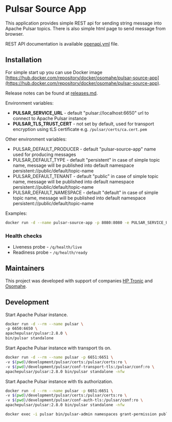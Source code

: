 # Pulsar Source App

This application provides simple REST api for sending string message into Apache Pulsar topics. There is also simple html page to send message from browser.

REST API documentation is available [openapi.yml](openapi.yml) file.

## Installation

For simple start up you can use Docker image [https://hub.docker.com/repository/docker/osomahe/pulsar-source-app](https://hub.docker.com/repository/docker/osomahe/pulsar-source-app).

Release notes can be found at [releases.md](releases.md). 

Environment variables:

* **PULSAR_SERVICE_URL** - default "pulsar://localhost:6650" url to connect to Apache Pulsar instance
* **PULSAR_TLS_TRUST_CERT** - not set by default, used for transport encryption using tLS certificate e.g. `/pulsar/certs/ca.cert.pem`
  
Other environment variables:

* PULSAR_DEFAULT_PRODUCER - default "pulsar-source-app" name used for producing messages
* PULSAR_DEFAULT_TYPE - default "persistent" in case of simple topic name, message will be published into default namespace  persistent://public/default/topic-name
* PULSAR_DEFAULT_TENANT - default "public" in case of simple topic name, message will be published into default namespace  persistent://public/default/topic-name
* PULSAR_DEFAULT_NAMESPACE - default "default" in case of simple topic name, message will be published into default namespace  persistent://public/default/topic-name

Examples:
```bash
docker run -d --name pulsar-source-app -p 8080:8080 -e PULSAR_SERVICE_URL="pulsar://localhost:6650" osomahe/pulsar-source-app
```

### Health checks

* Liveness probe - `/q/health/live`
* Readiness probe - `/q/health/ready`

## Maintainers

This project was developed with support of companies [HP Tronic](http://www.hptronic.cz/) and [Osomahe](https://www.osomahe.com/).


## Development

Start Apache Pulsar instance.
```bash
docker run -d --rm --name pulsar \
-p 6650:6650 \
apachepulsar/pulsar:2.8.0 \
bin/pulsar standalone
```

Start Apache Pulsar instance with transport tls on.
```bash
docker run -d --rm --name pulsar -p 6651:6651 \
-v $(pwd)/development/pulsar/certs:/pulsar/certs:ro \
-v $(pwd)/development/pulsar/conf-transport-tls:/pulsar/conf:ro \
apachepulsar/pulsar:2.8.0 bin/pulsar standalone -nfw
```

Start Apache Pulsar instance with tls authorization.
```bash
docker run -d --rm --name pulsar -p 6651:6651 \
-v $(pwd)/development/pulsar/certs:/pulsar/certs:ro \
-v $(pwd)/development/pulsar/conf-auth-tls:/pulsar/conf:ro \
apachepulsar/pulsar:2.8.0 bin/pulsar standalone -nfw

docker exec -i pulsar bin/pulsar-admin namespaces grant-permission public/default --actions produce,consume --role pulsar-source-app
```